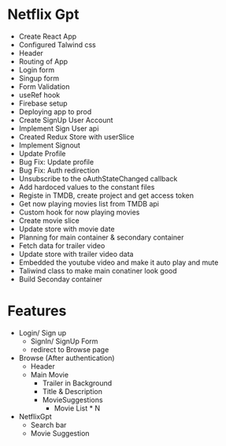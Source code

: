 # Netflix Gpt

- Create React App
- Configured Talwind css
- Header
- Routing of App
- Login form
- Singup form
- Form Validation
- useRef hook
- Firebase setup
- Deploying app to prod
- Create SignUp User Account
- Implement Sign User api
- Created Redux Store with userSlice
- Implement Signout
- Update Profile
- Bug Fix: Update profile
- Bug Fix: Auth redirection
- Unsubscribe to the oAuthStateChanged callback
- Add hardoced values to the constant files
- Registe in TMDB, create project and get access token
- Get now playing movies list from TMDB api
- Custom hook for now playing movies
- Create movie slice
- Update store with movie date
- Planning for main container & secondary container
- Fetch data for trailer video
- Update store with trailer video data
- Embedded the youtube video and make it auto play and mute
- Taliwind class to make main conatiner look good
- Build Seconday container

# Features

- Login/ Sign up
  - SignIn/ SignUp Form
  - redirect to Browse page
- Browse (After authentication)
  - Header
  - Main Movie
    - Trailer in Background
    - Title & Description
    - MovieSuggestions
      - Movie List \* N
- NetflixGpt
  - Search bar
  - Movie Suggestion
